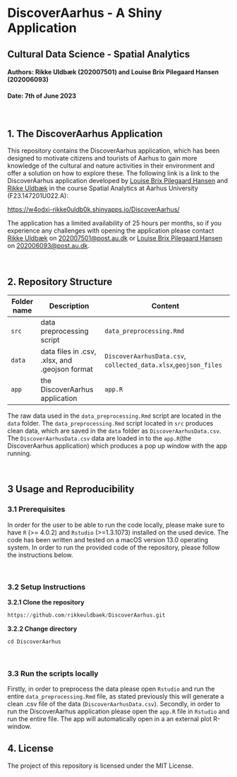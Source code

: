 # **DiscoverAarhus - A Shiny Application**
## **Cultural Data Science - Spatial Analytics** 
#### Authors: Rikke Uldbæk (202007501) and Louise Brix Pilegaard Hansen (202006093) 
#### Date: 7th of June 2023

<br>

## **1. The DiscoverAarhus Application**

This repository contains the DiscoverAarhus application, which has been designed to motivate citizens and tourists of Aarhus to gain more knowledge of the cultural and nature activities in their environment and offer a solution on how to explore these. The following link is a link to the DiscoverAarhus application developed by [Louise Brix Pilegaard Hansen](https://github.com/louisebphansen) and [Rikke Uldbæk](https://github.com/rikkeuldbaek) in the course Spatial Analytics at Aarhus University (F23.147201U022.A):

https://w4odxi-rikke0uldb0k.shinyapps.io/DiscoverAarhus/

The application has a limited availability of 25 hours per months, so if you experience any challenges with opening the application please contact [Rikke Uldbæk](https://github.com/rikkeuldbaek) on 202007501@post.au.dk or [Louise Brix Pilegaard Hansen](https://github.com/louisebphansen) on 202006093@post.au.dk. 

<br> 


## **2. Repository Structure**

|Folder name|Description|Content|
|---|---|---|
|```src```|data preprocessing script |```data_preprocessing.Rmd```|
|```data```|data files in .csv, .xlsx, and .geojson format|```DiscoverAarhusData.csv```, ```collected_data.xlsx```,```geojson_files``` |
|```app```|the DiscoverAarhus application|```app.R```|

The raw data used in the ```data_preprocessing.Rmd``` script are located in the ```data``` folder. The ```data_preprocessing.Rmd``` script located in ```src``` produces clean data, which are saved in the ```data``` folder as ```DiscoverAarhusData.csv```.  The ```DiscoverAarhusData.csv``` data are loaded in to the ```app.R```(the DiscoverAarhus application) which produces a pop up window with the app running. 

<br>

## **3 Usage and Reproducibility**
### **3.1 Prerequisites** 
In order for the user to be able to run the code locally, please make sure to have ```R``` (>= 4.0.2) and ```Rstudio```  (>=1.3.1073) installed on the used device. The code has been written and tested on a macOS version 13.0 operating system. In order to run the provided code of the repository, please follow the instructions below.

<br>

### **3.2 Setup Instructions** 
**3.2.1 Clone the repository**
```python
https://github.com/rikkeuldbaek/DiscoverAarhus.git
 ```

 **3.2.2 Change directory** <br>
```python
cd DiscoverAarhus
```
<br>

### **3.3 Run the scripts locally** 
Firstly, in order to preprocess the data please open ```Rstudio``` and run the entire ```data_preprocessing.Rmd``` file, as stated previously this will generate a clean .csv file of the data (```DiscoverAarhusData.csv```). Secondly, in order to run the DiscoverAarhus application please open the ```app.R``` file in ```Rstudio``` and run the entire file. The app will automatically open in a an external plot R-window.  


## **4. License** 
The project of this repository is licensed under the MIT License. 

